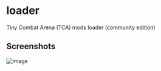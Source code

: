 # loader
Tiny Combat Arena (TCA) mods loader (community edition)

## Screenshots
![image](https://github.com/TCAMods/loader/assets/40712686/47615525-0dbf-4f6d-92ed-9d4be4b8f6c0)